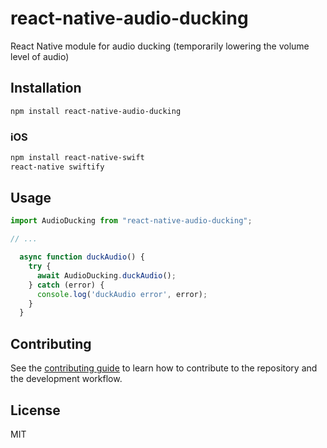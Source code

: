 # react-native-audio-ducking

React Native module for audio ducking (temporarily lowering the volume level of audio)

## Installation

```sh
npm install react-native-audio-ducking
```

### iOS

```sh
npm install react-native-swift
react-native swiftify
```

## Usage

```js
import AudioDucking from "react-native-audio-ducking";

// ...

  async function duckAudio() {
    try {
      await AudioDucking.duckAudio();
    } catch (error) {
      console.log('duckAudio error', error);
    }
  }
```

## Contributing

See the [contributing guide](CONTRIBUTING.md) to learn how to contribute to the repository and the development workflow.

## License

MIT
